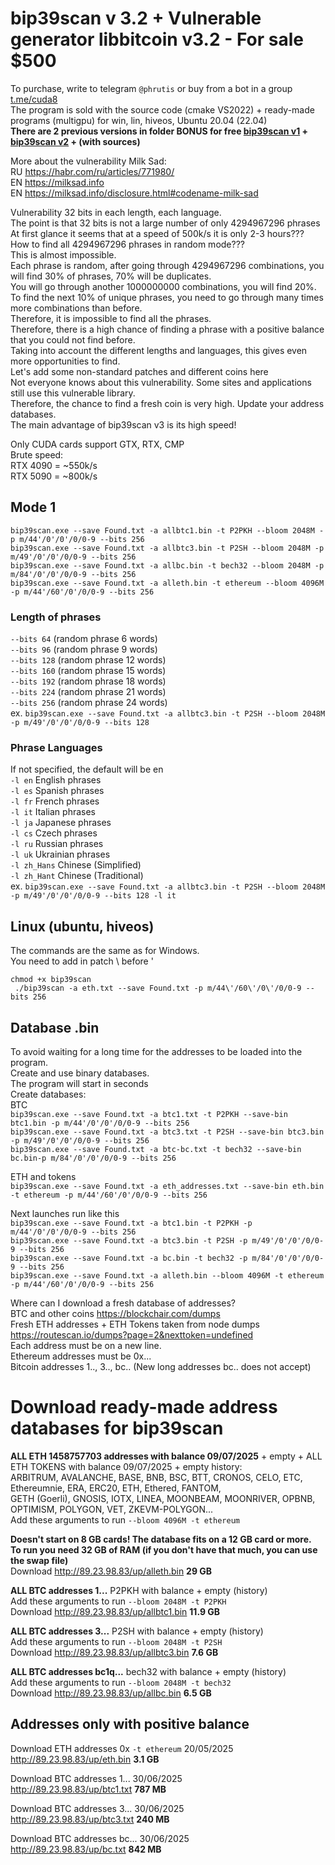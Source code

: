 # bip39scan v 3.2 + Vulnerable generator libbitcoin v3.2 - For sale $500
To purchase, write to telegram ```@phrutis``` or buy from a bot in a group [t.me/cuda8](https://t.me/cuda8)<br>
The program is sold with the source code (cmake VS2022) + ready-made programs (multigpu) for win, lin, hiveos, Ubuntu 20.04 (22.04)<br>
**There are 2 previous versions in folder BONUS for free [bip39scan v1](https://github.com/phrutis/bip39scan) + [bip39scan v2](https://github.com/phrutis/bip39scan) + (with sources)**

More about the vulnerability Milk Sad:<br>
RU https://habr.com/ru/articles/771980/<br>
EN https://milksad.info<br>
EN https://milksad.info/disclosure.html#codename-milk-sad<br>
 
Vulnerability 32 bits in each length, each language.<br>
The point is that 32 bits is not a large number of only 4294967296 phrases<br>
At first glance it seems that at a speed of 500k/s it is only 2-3 hours???<br>
How to find all 4294967296 phrases in random mode???<br>
This is almost impossible.<br>
Each phrase is random, after going through 4294967296 combinations, you will find 30% of phrases, 70% will be duplicates.<br>
You will go through another 1000000000 combinations, you will find 20%.<br>
To find the next 10% of unique phrases, you need to go through many times more combinations than before.<br>
Therefore, it is impossible to find all the phrases.<br>
Therefore, there is a high chance of finding a phrase with a positive balance that you could not find before.<br>
Taking into account the different lengths and languages, this gives even more opportunities to find.<br>
Let's add some non-standard patches and different coins here<br>
Not everyone knows about this vulnerability. Some sites and applications still use this vulnerable library.<br>
Therefore, the chance to find a fresh coin is very high. Update your address databases.<br>
The main advantage of bip39scan v3 is its high speed!

Only CUDA cards support GTX, RTX, CMP<br>
Brute speed:<br>
RTX 4090 = ~550k/s<br>
RTX 5090 = ~800k/s<br>

## Mode 1

```bip39scan.exe --save Found.txt -a allbtc1.bin -t P2PKH --bloom 2048M -p m/44'/0'/0'/0/0-9 --bits 256```<br>
```bip39scan.exe --save Found.txt -a allbtc3.bin -t P2SH --bloom 2048M -p m/49'/0'/0'/0/0-9 --bits 256```<br>
```bip39scan.exe --save Found.txt -a allbc.bin -t bech32 --bloom 2048M -p m/84'/0'/0'/0/0-9 --bits 256```<br>
```bip39scan.exe --save Found.txt -a alleth.bin -t ethereum --bloom 4096M -p m/44'/60'/0'/0/0-9 --bits 256```

### Length of phrases
```--bits 64``` (random phrase 6 words)<br>
```--bits 96``` (random phrase 9 words)<br>
```--bits 128``` (random phrase 12 words)<br>
```--bits 160``` (random phrase 15 words)<br>
```--bits 192``` (random phrase 18 words)<br>
```--bits 224``` (random phrase 21 words)<br>
```--bits 256``` (random phrase 24 words)<br>
ex. ```bip39scan.exe --save Found.txt -a allbtc3.bin -t P2SH --bloom 2048M -p m/49'/0'/0'/0/0-9 --bits 128```

### Phrase Languages
If not specified, the default will be en<br>
```-l en``` English phrases<br>
```-l es``` Spanish phrases<br>
```-l fr``` French phrases<br>
```-l it``` Italian phrases<br>
```-l ja``` Japanese phrases<br>
```-l cs``` Czech phrases<br>
```-l ru``` Russian phrases<br>
```-l uk``` Ukrainian phrases<br>
```-l zh_Hans``` Chinese (Simplified)<br>
```-l zh_Hant``` Chinese (Traditional)<br>
ex. ```bip39scan.exe --save Found.txt -a allbtc3.bin -t P2SH --bloom 2048M -p m/49'/0'/0'/0/0-9 --bits 128 -l it```

## Linux (ubuntu, hiveos)
The commands are the same as for Windows.<br>
You need to add in patch \ before '

```chmod +x bip39scan```<br>
``` ./bip39scan -a eth.txt --save Found.txt -p m/44\'/60\'/0\'/0/0-9 --bits 256```

## Database .bin
To avoid waiting for a long time for the addresses to be loaded into the program.<br>
Create and use binary databases.<br>
The program will start in seconds<br>
Create databases:<br>
BTC<br>
```bip39scan.exe --save Found.txt -a btc1.txt -t P2PKH --save-bin btc1.bin -p m/44'/0'/0'/0/0-9 --bits 256```<br>
```bip39scan.exe --save Found.txt -a btc3.txt -t P2SH --save-bin btc3.bin -p m/49'/0'/0'/0/0-9 --bits 256```<br>
```bip39scan.exe --save Found.txt -a btc-bc.txt -t bech32 --save-bin bc.bin-p m/84'/0'/0'/0/0-9 --bits 256```

ETH and tokens<br>
```bip39scan.exe --save Found.txt -a eth_addresses.txt --save-bin eth.bin -t ethereum -p m/44'/60'/0'/0/0-9 --bits 256```

Next launches run like this<br>
```bip39scan.exe --save Found.txt -a btc1.bin -t P2PKH -p m/44'/0'/0'/0/0-9 --bits 256```<br>
```bip39scan.exe --save Found.txt -a btc3.bin -t P2SH -p m/49'/0'/0'/0/0-9 --bits 256```<br>
```bip39scan.exe --save Found.txt -a bc.bin -t bech32 -p m/84'/0'/0'/0/0-9 --bits 256```<br>
```bip39scan.exe --save Found.txt -a alleth.bin --bloom 4096M -t ethereum -p m/44'/60'/0'/0/0-9 --bits 256```


Where can I download a fresh database of addresses?<br>
BTC and other coins https://blockchair.com/dumps<br>
Fresh ETH addresses + ETH Tokens taken from node dumps<br>
https://routescan.io/dumps?page=2&nexttoken=undefined<br>
Each address must be on a new line.<br>
Ethereum addresses must be 0x...<br>
Bitcoin addresses 1.., 3.., bc.. (New long addresses bc.. does not accept)

# Download ready-made address databases for bip39scan

**ALL ETH 1458757703 addresses with balance 09/07/2025** + empty + ALL ETH TOKENS with balance 09/07/2025 + empty history:<br>
ARBITRUM, AVALANCHE, BASE, BNB, BSC, BTT, CRONOS, CELO, ETC, Ethereumnie, ERA, ERC20, ETH, Ethered, FANTOM, <br>
GETH (Goerli), GNOSIS, IOTX, LINEA, MOONBEAM, MOONRIVER, OPBNB, OPTIMISM, POLYGON, VET, ZKEVM-POLYGON...<br>
Add these arguments to run ```--bloom 4096M -t ethereum```<br>

**Doesn't start on 8 GB cards! The database fits on a 12 GB card or more.** <br>
**To run you need 32 GB of RAM (if you don't have that much, you can use the swap file)** <br>
Download http://89.23.98.83/up/alleth.bin  **29 GB**

**ALL BTC addresses 1...** P2PKH with balance + empty (history)<br>
Add these arguments to run ```--bloom 2048M -t P2PKH```<br>
Download http://89.23.98.83/up/allbtc1.bin  **11.9 GB**

**ALL BTC addresses 3...** P2SH with balance + empty (history)<br>
Add these arguments to run ```--bloom 2048M -t P2SH```<br>
Download http://89.23.98.83/up/allbtc3.bin  **7.6 GB**

**ALL BTC addresses bc1q...** bech32 with balance + empty (history)<br>
Add these arguments to run ```--bloom 2048M -t bech32```<br>
Download http://89.23.98.83/up/allbc.bin  **6.5 GB**

## Addresses only with positive balance

Download ETH addresses 0x ```-t ethereum``` 20/05/2025<br>
http://89.23.98.83/up/eth.bin  **3.1 GB**

Download BTC addresses 1... 30/06/2025<br>
http://89.23.98.83/up/btc1.txt  **787 MB**

Download BTC addresses 3... 30/06/2025<br>
http://89.23.98.83/up/btc3.txt **240 MB**

Download BTC addresses bc... 30/06/2025<br>
http://89.23.98.83/up/bc.txt **842 MB**

